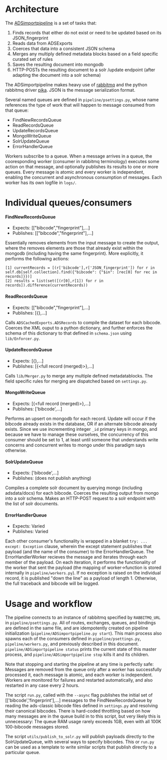 # Architecture


The [ADSimportpipeline](github.com/adsabs/ADSimportpipeline) is a set of tasks that:
  1. Finds records that either do not exist or need to be updated based on its JSON_fingerprint
  1. Reads data from ADSExports
  1. Coerces that data into a consistent JSON schema
  1. Merges any multiply defined metadata blocks based on a field specific curated set of rules
  1. Saves the resulting document into mongodb
  1. HTTP-POSTs the resulting document to a solr /update endpoint (after adapting the document into a solr schema)

The ADSimportpipeline makes heavy use of [rabbitmq](http://www.rabbitmq.com/) and the python rabbitmq driver [pika](https://pika.readthedocs.org). JSON is the message serialization format.

Several named queues are defined in `pipeline/psettings.py`, whose name references the type of work that will happen to message consumed from that queue:
  - FindNewRecordsQueue
  - ReadRecordsQueue
  - UpdateRecordsQueue
  - MongoWriteQueue
  - SolrUpdateQueue
  - ErrorHandlerQueue

Workers subscribe to a queue. When a message arrives in a queue, the cooresponding worker (consumer in rabbitmq terminology) executes some action on that message, and optionally publishes its results to one or more queues. Every message is atomic and every worker is independent, enabling the concurrent and asynchronous consumption of messages. Each worker has its own logfile in `logs/`.

# Individual queues/consumers

#### FindNewRecordsQueue
  - Expects: [["bibcode","fingerprint"],...]
  - Publishes: [["bibcode","fingerprint"],...]

Essentially removes elements from the input message to create the output, where the removes elements are those that already exist within the mongodb (including having the same fingerprint). More explicitly, it performs the following actions:

    [1] currentRecords = [(r['bibcode'],r['JSON_fingerprint']) for r in self.db[self.collection].find({"bibcode": {"$in": [rec[0] for rec in records]}})]
    [2] results = list(set([(r[0],r[1]) for r in records]).difference(currentRecords))


#### ReadRecordsQueue
  - Expects: [["bibcode","fingerprint"],...]
  - Publishes: [{<full record>},...]

Calls `ADSCachedExports.ADSRecords` to compile the dataset for each bibcode. Coerces the XML ouput to a python dictionary, and further enforces the schema of this dictionary to that defined in `schema.json` using `lib/Enforcer.py`.



#### UpdateRecordsQueue
  - Expects: [{<full record>},...]
  - Publishes: [{<full record (merged)>},...]

Calls `lib/Merger.py` to merge any multiple defined metadatablocks. The field specific rules for merging are dispatched based on `settings.py`.



#### MongoWriteQueue
  - Expects: [{<full record (merged)>},...]
  - Publishes: ['bibcode',...]

Performs an upsert on mongodb for each record. Update will occur if the bibcode already exists in the database, OR if an alternate bibcode already exists. Since we use incrementing integer `_id` primary keys in mongo, and because we have to manage these ourselves, the concurrency of this consumer should be set to 1, at least until someone that understands write concerns and concurrent writes to mongo under this paradigm says otherwise.



#### SolrUpdateQueue
  - Expects: ['bibcode',...]
  - Publishes: (does not publish anything)
  
Compiles a complete solr document by querying mongo (including adsdata/docs) for each bibcode. Coerces the resulting output from mongo into a solr schema. Makes an HTTP-POST request to a solr endpoint with the list of solr documents.



#### ErrorHandlerQueue
 - Expects: Varied
 - Publishes: Varied

Each other consumer's functionality is wrapped in a blanket `try: ... except: Exception` clause, wherein the except statement publishes that payload (and the name of the consumer) to the ErrorHandlerQueue. The ErrorHandlerWorker recieves the message and iterates through each member of the payload. On each iteration, it performs the functionality of the worker that sent the payload (the mapping of worker->function is stored internally in `pipeline/workers.py`). If no exception is raised on the individual record, it is published "down the line" as a payload of length 1. Otherwise, the full traceback and bibcode will be logged.


# Usage and workflow

The pipeline connects to an instance of rabbitmq specified by `RABBITMQ_URL` in `pipeline/psettings.py`. All of routes, exchanges, queues, and bindings are defined in the same file, and are idempotently created on pipeline initialization (`pipeline/ADSimportpipeline.py start`). This main process also spawns each of the consumers defined in `pipeline/psettings.py`, `pipeline/workers.py`, and previously described in this document. `pipeline/ADSimportpipeline status` prints the current state of this master process, and `pipeline/ADSimportpipeline stop` kills it and its children.

Note that stopping and starting the pipeline at any time is perfectly safe: Messages are removed from the queue only after a worker has successfully processed it, each message is atomic, and each worker is independent. Workers are monitored for failures and restarted automatically, and also restarted in any case every 2 hours.

The script `run.py`, called with the `--async` flag publishes the initial set of [['bibcode','fingerprint'],...] messages to the FindNewRecordsQueue by reading the ads-classic bibcode files defined in `settings.py` and resolving their canonical bibcodes. There is hard-coded throttling based on how many messages are in the queue build in to this script, but very likely this is unnecessary: The queue RAM usage rarely exceeds 1GB, even with all 100K 100-bibcode messages stored.

The script `utils/publish_to_solr.py` will publish payloads directly to the SolrUpdateQueue, with several ways to specify bibcodes. This or `run.py` can be used as a template to write similar scripts that publish directly to a particular queue.
